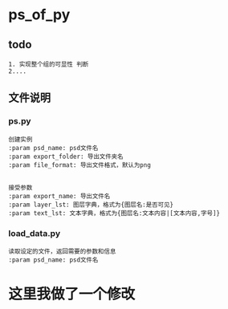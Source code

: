 # ps_of_py

## todo
    1. 实现整个组的可显性 判断
    2.... 

## 文件说明
### ps.py
    创建实例
    :param psd_name: psd文件名
    :param export_folder: 导出文件夹名  
    :param file_format: 导出文件格式，默认为png


    接受参数
    :param export_name: 导出文件名
    :param layer_lst: 图层字典，格式为{图层名:是否可见}
    :param text_lst: 文本字典，格式为{图层名:文本内容|[文本内容,字号]}


### load_data.py
    读取设定的文件，返回需要的参数和信息
    :param psd_name: psd文件名




# 这里我做了一个修改